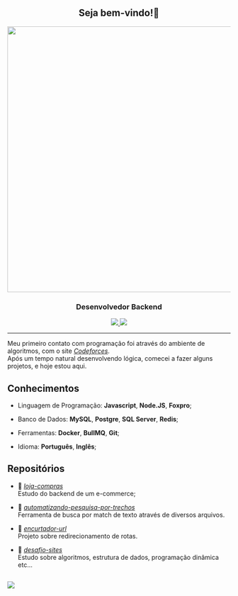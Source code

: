 <h2 align="center">Seja bem-vindo!👋</h2>
<div align="center"> 
  <img src="https://raw.githubusercontent.com/NicolasChirazawa/readme/refs/heads/main/images/haibane_renmei.gif" width="600">
  <h3>Desenvolvedor Backend</h3>
    <a href="mailto:nicolaschfernandes@gmail.com" target="_blank">
      <img src="https://img.shields.io/static/v1?label=%20&labelColor=ff786d&message=Gmail&color=grey&style=for-the-badge&logo=gmail&logoColor=white"/>
    </a>
    <a href="https://www.linkedin.com/in/nicolas-chirazawa/" target="_blank">
      <img src="https://img.shields.io/static/v1?label=%20&labelColor=6de2ff&message=Linkedin&color=grey&style=for-the-badge&logo=&logoColor=white"/>
    </a>
</div>

<hr></hr>

Meu primeiro contato com programação foi através do ambiente de algoritmos, com o site <a href="https://github.com/NicolasChirazawa/desafio-sites"><i>Codeforces</i></a>. <br>
Após um tempo natural desenvolvendo lógica, comecei a fazer alguns projetos, e hoje estou aqui.

<h2>Conhecimentos</h2>

- Linguagem de Programação: <b>Javascript</b>, <b>Node.JS</b>, <b>Foxpro</b>;
  
- Banco de Dados: <b>MySQL</b>, <b>Postgre</b>, <b>SQL Server</b>, <b>Redis</b>;
  
- Ferramentas: <b>Docker</b>, <b>BullMQ</b>, <b>Git</b>;

- Idioma: <b>Português</b>, <b>Inglês</b>;

<h2>Repositórios</h2>

- 📗 <a href="https://github.com/NicolasChirazawa/loja-compras"><i>loja-compras</i></a> <br>
Estudo do backend de um e-commerce;

- 📘 <a href="https://github.com/NicolasChirazawa/automatizando-pesquisa-por-trechos"><i>automatizando-pesquisa-por-trechos</i></a> <br>
Ferramenta de busca por match de texto através de diversos arquivos.

- 📙 <a href="https://github.com/NicolasChirazawa/encurtador-url"><i>encurtador-url</i></a> <br>
Projeto sobre redirecionamento de rotas.

- 📒 <a href="https://github.com/NicolasChirazawa/desafio-sites"><i>desafio-sites</i></a> <br>
Estudo sobre algoritmos, estrutura de dados, programação dinâmica etc...

<h2></h2>
<a href="https://github.com/anuraghazra/github-readme-stats">
  <img align="center" src="https://github-readme-stats.vercel.app/api/top-langs/?username=NicolasChirazawa&layout=compact&hide_border=false&theme=prussian&locale=pt-br"/>
</a>
